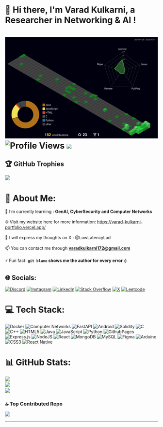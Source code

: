 <h1>👋 Hi there, I'm Varad Kulkarni, a Researcher in Networking & AI !<h1>

![3D Profile](./profile-3d-contrib/profile-night-green.svg)
![Profile Views](https://komarev.com/ghpvc/?username=varad-kulkarni172&color=brightgreen)
[![](https://visitcount.itsvg.in/api?id=varad-kulkarni172&icon=0&color=0)](https://visitcount.itsvg.in)

## 🏆 GitHub Trophies
![](https://github-profile-trophy.vercel.app/?username=varad-kulkarni172&theme=radical&no-frame=false&no-bg=true&margin-w=4)

# 💫 About Me:
🌱 I’m currently learning : **GenAI, CyberSecurity and Computer Networks**<br><br>🌐 Visit my website here for more information: https://varad-kulkarni-portfolio.vercel.app/ <br><br>📝 I will express my thoughts on X : @LowLatencyLad<br><br>📫 You can contact me through **varadkulkarni172@gmail.com**<br><br>⚡ Fun fact: **`git blame` shows me the author for every error :)**


## 🌐 Socials:
[![Discord](https://img.shields.io/badge/Discord-%237289DA.svg?logo=discord&logoColor=white)](https://discord.gg/https://discord.gg/TsuacfN3rF) [![Instagram](https://img.shields.io/badge/Instagram-%23E4405F.svg?logo=Instagram&logoColor=white)](https://instagram.com/varadkulkarni_172) [![LinkedIn](https://img.shields.io/badge/LinkedIn-%230077B5.svg?logo=linkedin&logoColor=white)](https://www.linkedin.com/in/varad-kulkarni-675504264/) [![Stack Overflow](https://img.shields.io/badge/-Stackoverflow-FE7A16?logo=stack-overflow&logoColor=white)](https://stackoverflow.com/users/22283906) [![X](https://img.shields.io/badge/Twitter-%231DA1F2.svg?logo=Twitter&logoColor=white)](https://twitter.com/KulVarad172004) 
[![Leetcode](https://img.shields.io/badge/Leetcode-%237289DA.svg?logo=leetcode&logoColor=yellow)](https://leetcode.com/u/VaradKulkarni172/)

# 💻 Tech Stack:
![Docker](https://img.shields.io/badge/docker-%2346b8e9.svg?style=for-the-badge&logo=docker&logoColor=white) ![Computer Networks](https://img.shields.io/badge/computer%20networks-%232ECC71.svg?style=for-the-badge&logo=networks&logoColor=white) ![FastAPI](https://img.shields.io/badge/fastapi-%2300C7B7.svg?style=for-the-badge&logo=fastapi&logoColor=white) ![Android](https://img.shields.io/badge/android-%233DDC84.svg?style=for-the-badge&logo=android&logoColor=white) ![Solidity](https://img.shields.io/badge/solidity-%23363636.svg?style=for-the-badge&logo=solidity&logoColor=white) ![C](https://img.shields.io/badge/c-%2300599C.svg?style=for-the-badge&logo=c&logoColor=white) ![C++](https://img.shields.io/badge/c++-%2300599C.svg?style=for-the-badge&logo=c%2B%2B&logoColor=white) ![HTML5](https://img.shields.io/badge/html5-%23E34F26.svg?style=for-the-badge&logo=html5&logoColor=white) ![Java](https://img.shields.io/badge/java-%23ED8B00.svg?style=for-the-badge&logo=openjdk&logoColor=white) ![JavaScript](https://img.shields.io/badge/javascript-%23323330.svg?style=for-the-badge&logo=javascript&logoColor=%23F7DF1E) ![Python](https://img.shields.io/badge/python-3670A0?style=for-the-badge&logo=python&logoColor=ffdd54) ![GithubPages](https://img.shields.io/badge/github%20pages-121013?style=for-the-badge&logo=github&logoColor=white) ![Express.js](https://img.shields.io/badge/express.js-%23404d59.svg?style=for-the-badge&logo=express&logoColor=%2361DAFB) ![NodeJS](https://img.shields.io/badge/node.js-6DA55F?style=for-the-badge&logo=node.js&logoColor=white) ![React](https://img.shields.io/badge/react-%2320232a.svg?style=for-the-badge&logo=react&logoColor=%2361DAFB) ![MongoDB](https://img.shields.io/badge/MongoDB-%234ea94b.svg?style=for-the-badge&logo=mongodb&logoColor=white) ![MySQL](https://img.shields.io/badge/mysql-%2300000f.svg?style=for-the-badge&logo=mysql&logoColor=white) ![Figma](https://img.shields.io/badge/figma-%23F24E1E.svg?style=for-the-badge&logo=figma&logoColor=white) ![Arduino](https://img.shields.io/badge/-Arduino-00979D?style=for-the-badge&logo=Arduino&logoColor=white) ![CSS3](https://img.shields.io/badge/css3-%231572B6.svg?style=for-the-badge&logo=css3&logoColor=white) ![React Native](https://img.shields.io/badge/react_native-%2320232a.svg?style=for-the-badge&logo=react&logoColor=%2361DAFB)
# 📊 GitHub Stats:
![](https://github-readme-stats.vercel.app/api?username=varad-kulkarni172&theme=dark&hide_border=false&include_all_commits=true&count_private=true)<br/>
![](https://github-readme-streak-stats.herokuapp.com/?user=varad-kulkarni172&theme=dark&hide_border=false)<br/>
![](https://github-readme-stats.vercel.app/api/top-langs/?username=varad-kulkarni172&theme=dark&hide_border=false&include_all_commits=true&count_private=true&layout=compact)

### 🔝 Top Contributed Repo
![](https://github-contributor-stats.vercel.app/api?username=varad-kulkarni172&limit=5&theme=dark&combine_all_yearly_contributions=true)

---
<!-- Proudly created with GPRM ( https://gprm.itsvg.in ) -->
